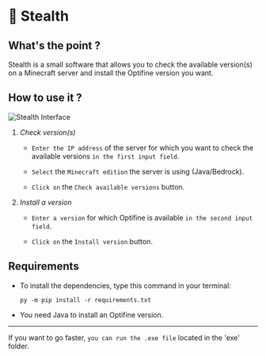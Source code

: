 # 🍃 Stealth

## What's the point ?

Stealth is a small software that allows you to check the available version(s) on a Minecraft server and install the Optifine version you want.

## How to use it ?

![Stealth Interface](https://cdn.discordapp.com/attachments/958418619002409024/986218642507173988/unknown.png)

1. *Check version(s)*
    * ```Enter the IP address``` of the server for which you want to check the available versions ```in the first input field```.

    * ```Select``` the ```Minecraft edition``` the server is using (Java/Bedrock).

    * ```Click on``` the ```Check available versions``` button.

2. *Install a version*

    * ```Enter a version``` for which Optifine is available ```in the second input field```.

    * ```Click on``` the ```Install version``` button.


## Requirements

* To install the dependencies, type this command in your terminal:

    ```
    py -m pip install -r requirements.txt
    ```

* You need Java to install an Optifine version.

---

If you want to go faster, ```you can run the .exe file``` located in the 'exe' folder.
